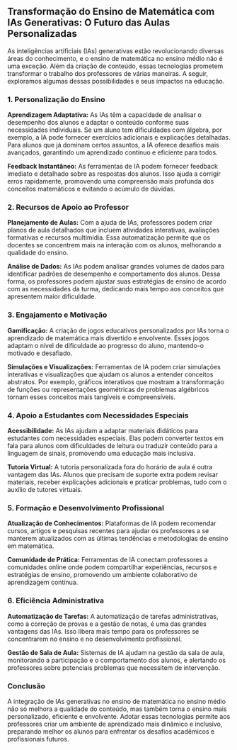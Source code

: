 ## **Transformação do Ensino de Matemática com IAs Generativas: O Futuro das Aulas Personalizadas**

As inteligências artificiais (IAs) generativas estão revolucionando diversas áreas do conhecimento, e o ensino de matemática no ensino médio não é uma exceção. Além da criação de conteúdo, essas tecnologias prometem transformar o trabalho dos professores de várias maneiras. A seguir, exploramos algumas dessas possibilidades e seus impactos na educação.

### 1. **Personalização do Ensino**

**Aprendizagem Adaptativa:** As IAs têm a capacidade de analisar o desempenho dos alunos e adaptar o conteúdo conforme suas necessidades individuais. Se um aluno tem dificuldades com álgebra, por exemplo, a IA pode fornecer exercícios adicionais e explicações detalhadas. Para alunos que já dominam certos assuntos, a IA oferece desafios mais avançados, garantindo um aprendizado contínuo e eficiente para todos.

**Feedback Instantâneo:** As ferramentas de IA podem fornecer feedback imediato e detalhado sobre as respostas dos alunos. Isso ajuda a corrigir erros rapidamente, promovendo uma compreensão mais profunda dos conceitos matemáticos e evitando o acúmulo de dúvidas.

### 2. **Recursos de Apoio ao Professor**

**Planejamento de Aulas:** Com a ajuda de IAs, professores podem criar planos de aula detalhados que incluem atividades interativas, avaliações formativas e recursos multimídia. Essa automatização permite que os docentes se concentrem mais na interação com os alunos, melhorando a qualidade do ensino.

**Análise de Dados:** As IAs podem analisar grandes volumes de dados para identificar padrões de desempenho e comportamento dos alunos. Dessa forma, os professores podem ajustar suas estratégias de ensino de acordo com as necessidades da turma, dedicando mais tempo aos conceitos que apresentem maior dificuldade.

### 3. **Engajamento e Motivação**

**Gamificação:** A criação de jogos educativos personalizados por IAs torna o aprendizado de matemática mais divertido e envolvente. Esses jogos adaptam o nível de dificuldade ao progresso do aluno, mantendo-o motivado e desafiado.

**Simulações e Visualizações:** Ferramentas de IA podem criar simulações interativas e visualizações que ajudam os alunos a entender conceitos abstratos. Por exemplo, gráficos interativos que mostram a transformação de funções ou representações geométricas de problemas algébricos tornam esses conceitos mais tangíveis e compreensíveis.

### 4. **Apoio a Estudantes com Necessidades Especiais**

**Acessibilidade:** As IAs ajudam a adaptar materiais didáticos para estudantes com necessidades especiais. Elas podem converter textos em fala para alunos com dificuldades de leitura ou traduzir conteúdo para a linguagem de sinais, promovendo uma educação mais inclusiva.

**Tutoria Virtual:** A tutoria personalizada fora do horário de aula é outra vantagem das IAs. Alunos que precisam de suporte extra podem revisar materiais, receber explicações adicionais e praticar problemas, tudo com o auxílio de tutores virtuais.

### 5. **Formação e Desenvolvimento Profissional**

**Atualização de Conhecimentos:** Plataformas de IA podem recomendar cursos, artigos e pesquisas recentes para ajudar os professores a se manterem atualizados com as últimas tendências e metodologias de ensino em matemática.

**Comunidade de Prática:** Ferramentas de IA conectam professores a comunidades online onde podem compartilhar experiências, recursos e estratégias de ensino, promovendo um ambiente colaborativo de aprendizagem contínua.

### 6. **Eficiência Administrativa**

**Automatização de Tarefas:** A automatização de tarefas administrativas, como a correção de provas e a gestão de notas, é uma das grandes vantagens das IAs. Isso libera mais tempo para os professores se concentrarem no ensino e no desenvolvimento profissional.

**Gestão de Sala de Aula:** Sistemas de IA ajudam na gestão da sala de aula, monitorando a participação e o comportamento dos alunos, e alertando os professores sobre potenciais problemas que necessitem de intervenção.

### Conclusão

A integração de IAs generativas no ensino de matemática no ensino médio não só melhora a qualidade do conteúdo, mas também torna o ensino mais personalizado, eficiente e envolvente. Adotar essas tecnologias permite aos professores criar um ambiente de aprendizado mais dinâmico e inclusivo, preparando melhor os alunos para enfrentar os desafios acadêmicos e profissionais futuros.
